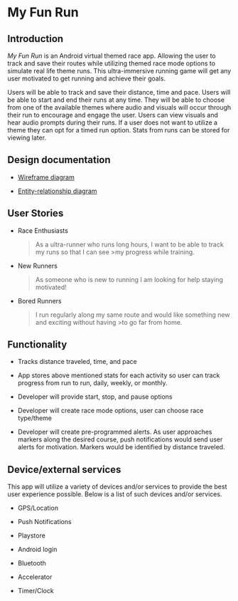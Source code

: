 # My Fun Run

## Introduction

_My Fun Run_ is an Android virtual themed race app. Allowing the user to track and save their
 routes while utilizing themed race mode options to simulate real life theme runs. This
 ultra-immersive running game will get any user motivated to get running and achieve their goals.
 
 Users will be able to track and save their distance, time and pace. Users will be able to start 
 and end their runs at any time. They will be able to choose from one of the available themes where 
 audio and visuals will occur through their run to encourage and engage the user. Users can view
 visuals and hear audio prompts during their runs. If a user does not want to utilize a theme they 
 can opt for a timed run option. Stats from runs can be stored for viewing later.

## Design documentation

* [Wireframe diagram](wireframe.md)

* [Entity-relationship diagram](erd.md)

## User Stories

* Race Enthusiasts 

    > As a ultra-runner who runs long hours, I want to be able to track my runs so that I can see 
                       >my progress while training.

* New Runners

    > As someone who is new to running I am looking for help staying motivated!
          
* Bored Runners
    > I run regularly along my same route and would like something new and exciting without having 
                  >to go far from home.

## Functionality

* Tracks distance traveled, time, and pace

* App stores above mentioned stats for each activity so user can track progress from run to run, 
    daily, weekly, or monthly.

* Developer will provide start, stop, and pause options

* Developer will create race mode options, user can choose race type/theme

* Developer will create pre-programmed alerts. As user approaches markers along the desired course,
    push notifications would send user alerts for motivation. Markers would be identified by 
    distance traveled.
    
## Device/external services

This app will utilize a variety of devices and/or services to provide the best user experience 
possible. Below is a list of such devices and/or services.

* GPS/Location

* Push Notifications

* Playstore

* Android login

* Bluetooth

* Accelerator

* Timer/Clock
                 